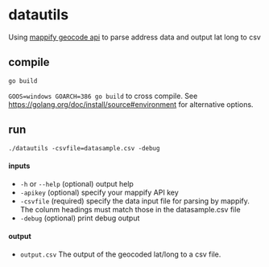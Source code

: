 # datautils
Using [mappify geocode api](http://mappify.io/docs/#api-Geocoding-PostApiRpcAddressGeocode) to parse address data and output lat long to csv

## compile
`go build`

`GOOS=windows GOARCH=386 go build` to cross compile. See https://golang.org/doc/install/source#environment for alternative options.

## run
`./datautils -csvfile=datasample.csv -debug`

#### inputs
* `-h` or `--help` (optional) output help
* `-apikey` (optional) specify your mappify API key
* `-csvfile` (required) specify the data input file for parsing by mappify. The colunm headings must match those in the datasample.csv file
* `-debug` (optional) print debug output

#### output
* `output.csv` The output of the geocoded lat/long to a csv file.
